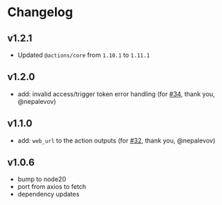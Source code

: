 # Changelog

## v1.2.1

- Updated `@actions/core` from `1.10.1` to `1.11.1`

## v1.2.0

- add: invalid access/trigger token error handling (for [#34](https://github.com/digital-blueprint/gitlab-pipeline-trigger-action/issues/34), thank you, @nepalevov)

## v1.1.0

- add: `web_url` to the action outputs (for [#32](https://github.com/digital-blueprint/gitlab-pipeline-trigger-action/issues/32), thank you, @nepalevov)

## v1.0.6

- bump to node20
- port from axios to fetch
- dependency updates
